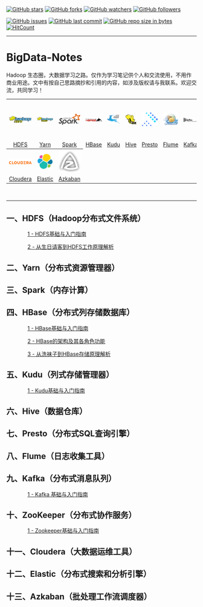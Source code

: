 [![GitHub stars](https://img.shields.io/github/stars/Jerome-LJ/BigData-Notes.svg?style=social&label=Stars)](https://github.com/Jerome-LJ/BigData-Notes/stargazers)
[![GitHub forks](https://img.shields.io/github/forks/Jerome-LJ/BigData-Notes.svg?style=social&label=Fork)](https://github.com/Jerome-LJ/BigData-Notes/network/members)
[![GitHub watchers](https://img.shields.io/github/watchers/Jerome-LJ/BigData-Notes.svg?style=social&label=Watch)](https://github.com/Jerome-LJ/BigData-Notes/watchers)
[![GitHub followers](https://img.shields.io/github/followers/Jerome-LJ.svg?style=social&label=Follow)](https://github.com/Jerome-LJ?tab=following)

[![GitHub issues](https://img.shields.io/github/issues/Jerome-LJ/BigData-Notes.svg)](https://github.com/Jerome-LJ/BigData-Notes/issues)
[![GitHub last commit](https://img.shields.io/github/last-commit/Jerome-LJ/BigData-Notes.svg)](https://github.com/Jerome-LJ/BigData-Notes/commits)
[![GitHub repo size in bytes](https://img.shields.io/github/repo-size/Jerome-LJ/BigData-Notes.svg)](https://github.com/Jerome-LJ/BigData-Notes)
[![HitCount](https://hits.b3log.org/Jerome-LJ/BigData-Notes.svg)](https://github.com/Jerome-LJ/BigData-Notes)

---

# BigData-Notes
Hadoop 生态圈，大数据学习之路。仅作为学习笔记供个人和交流使用，不用作商业用途。文中有按自己思路摘抄和引用的内容，如涉及版权请与我联系。欢迎交流，共同学习！

<table>
    <tr>
      <th><img width="70px" src="images/logo/hdfs-logo.jpg"></th>
      <th><img width="70px" src="images/logo/yarn-logo.png"></th>
      <th><img width="70px" src="images/logo/spark-logo.png"></th>
      <th><img width="70px" src="images/logo/hbase-logo.png"></th>
      <th><img width="70px" src="images/logo/kudu-logo.png"></th>
      <th><img width="70px" src="images/logo/hive-logo.png"></th>
      <th><img width="70px" src="images/logo/presto-logo.png"></th>
      <th><img width="70px" src="images/logo/flume-logo.png"></th>
      <th><img width="70px" src="images/logo/kafka-logo.png"></th>
      <th><img width="70px" src="images/logo/zookeeper-logo.png"></th>
    </tr>
    <tr>
      <td align="center"><a href="#一hdfshadoop分布式文件系统">HDFS</a></td>
      <td align="center"><a href="#二yarn分布式资源管理器">Yarn</a></td>
      <td align="center"><a href="#三spark内存计算">Spark</a></td>
      <td align="center"><a href="#四hbase分布式列存储数据库">HBase</a></td>
      <td align="center"><a href="#五kudu列式存储管理器">Kudu</a></td>
      <td align="center"><a href="#六hive数据仓库">Hive</a></td>
      <td align="center"><a href="#七presto分布式sql查询引擎">Presto</a></td>
      <td align="center"><a href="#八flume日志收集工具">Flume</a></td>
      <td align="center"><a href="#九kafka分布式消息队列">Kafka</a></td>
      <td align="center"><a href="#十zookeeper分布式协作服务">ZooKeeper</a></td>
    </tr>
    <tr>
      <th><img width="70px" src="images/logo/cloudera-logo.png"></th>
      <th><img width="70px" src="images/logo/elastic-logo.png"></th>
      <th><img width="70px" src="images/logo/azkaban-logo.png"></th>
    </tr>
    <tr>
      <td align="center"><a href="#十一cloudera大数据运维工具">Cloudera</a></td>
      <td align="center"><a href="#十二elastic分布式搜索和分析引擎">Elastic</a></td>
      <td align="center"><a href="#十三azkaban批处理工作流调度器">Azkaban</a></td>
    </tr>
  </table>
<br/>

---

## 一、HDFS（Hadoop分布式文件系统）
&emsp;&emsp;&emsp;&emsp;[1 - HDFS基础与入门指南](./HDFS/1--HDFS基础与入门指南.md)

&emsp;&emsp;&emsp;&emsp;[2 - 从生日请客到HDFS工作原理解析](./HDFS/2--从生日请客到HDFS工作原理解析.md)
## 二、Yarn（分布式资源管理器）
## 三、Spark（内存计算）
## 四、HBase（分布式列存储数据库）
&emsp;&emsp;&emsp;&emsp;[1 - HBase基础与入门指南](./HBase/1--HBase基础与入门指南.md)

&emsp;&emsp;&emsp;&emsp;[2 - HBase的架构及其各角色功能](./HBase/2--HBase的架构及其各角色功能.md)

&emsp;&emsp;&emsp;&emsp;[3 - 从洗袜子到HBase存储原理解析](./HBase/3--从洗袜子到HBase存储原理解析.md)
## 五、Kudu（列式存储管理器）
&emsp;&emsp;&emsp;&emsp;[1 - Kudu基础与入门指南](./Kudu/1--Kudu基础与入门指南.md)
## 六、Hive（数据仓库）
## 七、Presto（分布式SQL查询引擎）
## 八、Flume（日志收集工具）
## 九、Kafka（分布式消息队列）
&emsp;&emsp;&emsp;&emsp;[1 - Kafka 基础与入门指南](./Kafka/1--Kafka基础与入门指南.md)
## 十、ZooKeeper（分布式协作服务）
&emsp;&emsp;&emsp;&emsp;[1 - Zookeeper基础与入门指南](./Zookeeper/1--Zookeeper基础与入门指南.md)
## 十一、Cloudera（大数据运维工具）
## 十二、Elastic（分布式搜索和分析引擎）
## 十三、Azkaban（批处理工作流调度器）

